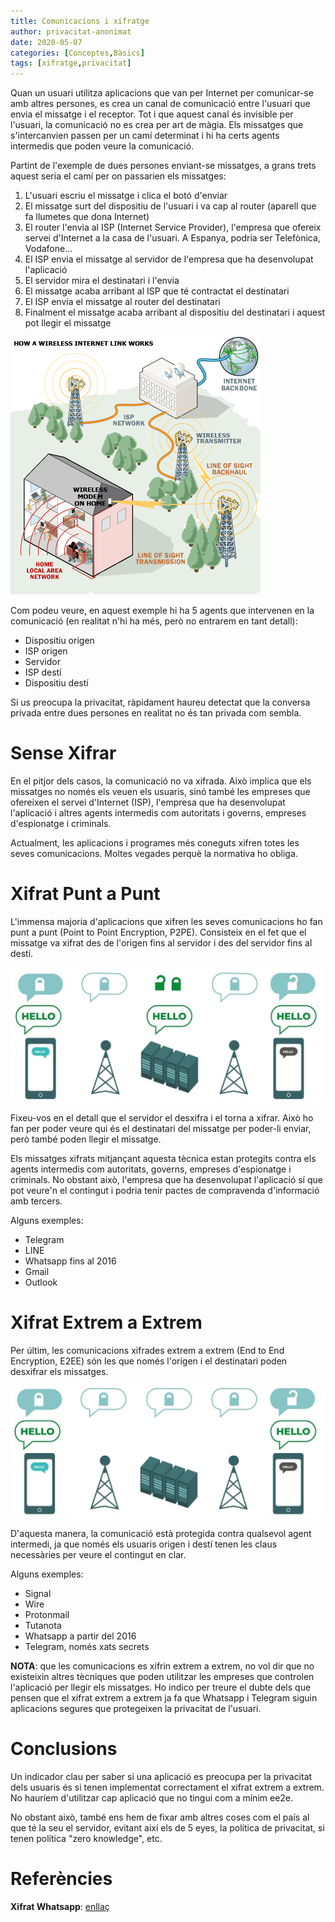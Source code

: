 ```yaml
---
title: Comunicacions i xifratge
author: privacitat-anonimat
date: 2020-05-07
categories: [Conceptes,Bàsics]
tags: [xifratge,privacitat]
---
```


Quan un usuari utilitza aplicacions que van per Internet per comunicar-se amb altres persones, es crea un canal de comunicació entre l'usuari que envia el missatge i el receptor. Tot i que aquest canal és invisible per l'usuari, la comunicació no es crea per art de màgia. Els missatges que s'intercanvien passen per un camí determinat i hi ha certs agents intermedis que poden veure la comunicació.

Partint de l'exemple de dues persones enviant-se missatges, a grans trets aquest seria el camí per on passarien els missatges:
1. L'usuari escriu el missatge i clica el botó d'enviar
2. El missatge surt del dispositiu de l'usuari i va cap al router (aparell que fa llumetes que dona Internet)
3. El router l'envia al ISP (Internet Service Provider), l'empresa que ofereix servei d'Internet a la casa de l'usuari. A Espanya, podria ser Telefònica, Vodafone...
4. El ISP envia el missatge al servidor de l'empresa que ha desenvolupat l'aplicació
5. El servidor mira el destinatari i l'envia
6. El missatge acaba arribant al ISP que té contractat el destinatari
7. El ISP envia el missatge al router del destinatari
8. Finalment el missatge acaba arribant al dispositiu del destinatari i aquest pot llegir el missatge

![](https://raw.githubusercontent.com/privacitat-anonimat/privacitat-anonimat.github.io/master/img/2020-05-07-comunicacions_xifrat/isp.jpg)

Com podeu veure, en aquest exemple hi ha 5 agents que intervenen en la comunicació (en realitat n'hi ha més, però no entrarem en tant detall):
* Dispositiu origen
* ISP origen
* Servidor
* ISP destí
* Dispositiu destí

Si us preocupa la privacitat, ràpidament haureu detectat que la conversa privada entre dues persones en realitat no és tan privada com sembla.

# Sense Xifrar
En el pitjor dels casos, la comunicació no va xifrada. Això implica que els missatges no només els veuen els usuaris, sinó també les empreses que ofereixen el servei d'Internet (ISP), l'empresa que ha desenvolupat l'aplicació i altres agents intermedis com autoritats i governs, empreses d'espionatge i criminals.

Actualment, les aplicacions i programes més coneguts xifren totes les seves comunicacions. Moltes vegades perquè la normativa ho obliga.

# Xifrat Punt a Punt
L'immensa majoria d'aplicacions que xifren les seves comunicacions ho fan punt a punt (Point to Point Encryption, P2PE). Consisteix en el fet que el missatge va xifrat des de l'origen fins al servidor i des del servidor fins al destí.

![](https://raw.githubusercontent.com/privacitat-anonimat/privacitat-anonimat.github.io/master/img/2020-05-07-comunicacions_xifrat/p2pe.jpg)

Fixeu-vos en el detall que el servidor el desxifra i el torna a xifrar. Això ho fan per poder veure qui és el destinatari del missatge per poder-li enviar, però també poden llegir el missatge.

Els missatges xifrats mitjançant aquesta tècnica estan protegits contra els agents intermedis com autoritats, governs, empreses d'espionatge i criminals. No obstant això, l'empresa que ha desenvolupat l'aplicació sí que pot veure'n el contingut i podria tenir pactes de compravenda d'informació amb tercers.

Alguns exemples:
* Telegram
* LINE
* Whatsapp fins al 2016
* Gmail
* Outlook

# Xifrat Extrem a Extrem
Per últim, les comunicacions xifrades extrem a extrem (End to End Encryption, E2EE) són les que només l'origen i el destinatari poden desxifrar els missatges.

![](https://raw.githubusercontent.com/privacitat-anonimat/privacitat-anonimat.github.io/master/img/2020-05-07-comunicacions_xifrat/e2ee.jpg)

D'aquesta manera, la comunicació està protegida contra qualsevol agent intermedi, ja que només els usuaris origen i destí tenen les claus necessàries per veure el contingut en clar.

Alguns exemples:
* Signal
* Wire
* Protonmail
* Tutanota
* Whatsapp a partir del 2016
* Telegram, només xats secrets

**NOTA**: que les comunicacions es xifrin extrem a extrem, no vol dir que no existeixin altres tècniques que poden utilitzar les empreses que controlen l'aplicació per llegir els missatges. Ho indico per treure el dubte dels que pensen que el xifrat extrem a extrem ja fa que Whatsapp i Telegram siguin aplicacions segures que protegeixen la privacitat de l'usuari.

# Conclusions
Un indicador clau per saber si una aplicació es preocupa per la privacitat dels usuaris és si tenen implementat correctament el xifrat extrem a extrem. No hauríem d'utilitzar cap aplicació que no tingui com a mínim ee2e.

No obstant això, també ens hem de fixar amb altres coses com el país al que té la seu el servidor, evitant així els de 5 eyes, la política de privacitat, si tenen política "zero knowledge", etc.

# Referències
**Xifrat Whatsapp**: [enllaç](https://medium.com/@gzanon/no-end-to-end-encryption-does-not-prevent-facebook-from-accessing-whatsapp-chats-d7c6508731b2)
